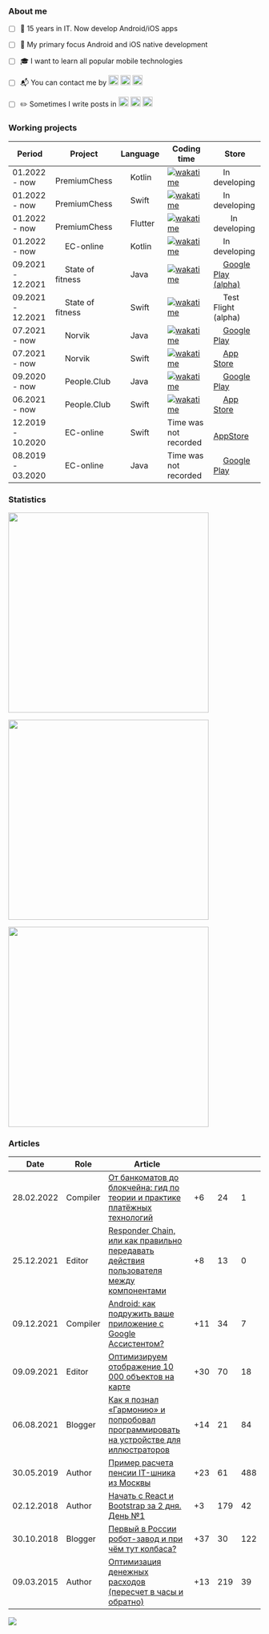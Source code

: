 ### About me
- [ ] 🌱 15 years in IT. Now develop Android/iOS apps
- [ ] 🎯 My primary focus Android and iOS native development
- [ ] 🎓 I want to learn all popular mobile technologies
- [ ] 📬 You can contact me by [<img width="20px" src="https://raw.githubusercontent.com/mobilase/mobilase/main/icons/telegram.png">](https://t.me/mobilase)
[<img width="20px" src="https://raw.githubusercontent.com/mobilase/mobilase/main/icons/vk.png">](https://vk.com/mobilase)
[<img width="20px" src="https://raw.githubusercontent.com/mobilase/mobilase/main/icons/email.png">](mailto:lavrov-sergey@yandex.ru)
- [ ] ✏️ Sometimes I write posts in
[<img width="20px" src="https://raw.githubusercontent.com/mobilase/mobilase/main/icons/habr.png">](https://habr.com/ru/users/lavs/posts/)
[<img width="20px" src="https://raw.githubusercontent.com/mobilase/mobilase/main/icons/fb.png">](https://facebook.com/mobilase)
[<img width="20px" src="https://raw.githubusercontent.com/mobilase/mobilase/main/icons/instagram.png">](https://www.instagram.com/mobilase)


### Working projects
| Period | Project | Language | Coding time | Store |
| --- | --- | --- | --- | --- |
| 01.2022 - now | <img src='https://raw.githubusercontent.com/mobilase/mobilase/main/icons/premium-chess.png' width="15"> PremiumChess | <img src='https://cdn.jsdelivr.net/gh/devicons/devicon/icons/kotlin/kotlin-original.svg' width="15"> Kotlin | [![wakatime](https://wakatime.com/badge/user/1e9e88d1-e4fc-4374-a0f0-7acbdf9d8448/project/045e7763-4d74-4031-915e-ebf0ea6b46d7.svg)](https://wakatime.com/@mobilase?rank=mobilase) | <img src='https://cdn.jsdelivr.net/gh/devicons/devicon/icons/android/android-original.svg' width="15"> In developing |
| 01.2022 - now | <img src='https://raw.githubusercontent.com/mobilase/mobilase/main/icons/premium-chess.png' width="15"> PremiumChess | <img src='https://cdn.jsdelivr.net/gh/devicons/devicon/icons/swift/swift-original.svg' width="15"> Swift | [![wakatime](https://wakatime.com/badge/user/1e9e88d1-e4fc-4374-a0f0-7acbdf9d8448/project/a7349816-3171-4c20-b957-70e3b6275e83.svg)](https://wakatime.com/@mobilase?rank=mobilase) | <img src='https://cdn.jsdelivr.net/gh/devicons/devicon/icons/apple/apple-original.svg' width="15"> In developing |
| 01.2022 - now | <img src='https://raw.githubusercontent.com/mobilase/mobilase/main/icons/premium-chess.png' width="15"> PremiumChess | <img src='https://cdn.jsdelivr.net/gh/devicons/devicon/icons/flutter/flutter-original.svg' width="15"> Flutter | [![wakatime](https://wakatime.com/badge/user/1e9e88d1-e4fc-4374-a0f0-7acbdf9d8448/project/ccfbe3c5-b4c3-49df-a777-5127dc738651.svg)](https://wakatime.com/@mobilase?rank=mobilase) | <img src='https://cdn.jsdelivr.net/gh/devicons/devicon/icons/android/android-original.svg' width="15"><img src='https://cdn.jsdelivr.net/gh/devicons/devicon/icons/apple/apple-original.svg' width="15"> In developing |
| 01.2022 - now | <img src='https://raw.githubusercontent.com/mobilase/mobilase/main/icons/ec-online.webp' width="15"> EC-online | <img src='https://cdn.jsdelivr.net/gh/devicons/devicon/icons/kotlin/kotlin-original.svg' width="15"> Kotlin | [![wakatime](https://wakatime.com/badge/user/1e9e88d1-e4fc-4374-a0f0-7acbdf9d8448/project/93cd9e07-3583-4cb1-a112-41b9a5136212.svg)](https://wakatime.com/@mobilase?rank=mobilase) | <img src='https://cdn.jsdelivr.net/gh/devicons/devicon/icons/android/android-original.svg' width="15">  In developing |
| 09.2021 - 12.2021 | <img src='https://raw.githubusercontent.com/mobilase/mobilase/main/icons/state-of-fitness.webp' width="15"> State of fitness | <img src='https://cdn.jsdelivr.net/gh/devicons/devicon/icons/java/java-original.svg' width="15"> Java | [![wakatime](https://wakatime.com/badge/user/1e9e88d1-e4fc-4374-a0f0-7acbdf9d8448/project/196c39ef-5f27-4d1c-865b-bc44243d7729.svg)](https://wakatime.com/@mobilase?rank=mobilase) | <img src='https://cdn.jsdelivr.net/gh/devicons/devicon/icons/android/android-original.svg' width="15"> [Google Play (alpha)](https://play.google.com/store/apps/details?id=ru.statefitness) |
| 09.2021 - 12.2021 | <img src='https://raw.githubusercontent.com/mobilase/mobilase/main/icons/state-of-fitness.webp' width="15"> State of fitness | <img src='https://cdn.jsdelivr.net/gh/devicons/devicon/icons/swift/swift-original.svg' width="15"> Swift | [![wakatime](https://wakatime.com/badge/user/1e9e88d1-e4fc-4374-a0f0-7acbdf9d8448/project/6290621b-ece2-4946-82d6-85749c2eded7.svg)](https://wakatime.com/@mobilase?rank=mobilase) | <img src='https://cdn.jsdelivr.net/gh/devicons/devicon/icons/apple/apple-original.svg' width="15"> Test Flight (alpha) |
| 07.2021 - now | <img src='https://raw.githubusercontent.com/mobilase/mobilase/main/icons/norvik.webp' width="15"> Norvik | <img src='https://cdn.jsdelivr.net/gh/devicons/devicon/icons/java/java-original.svg' width="15"> Java | [![wakatime](https://wakatime.com/badge/user/1e9e88d1-e4fc-4374-a0f0-7acbdf9d8448/project/9cd0b519-ba31-44da-87ca-dd5e6e0f627a.svg)](https://wakatime.com/@mobilase?rank=mobilase) | <img src='https://cdn.jsdelivr.net/gh/devicons/devicon/icons/android/android-original.svg' width="15"> [Google Play](https://play.google.com/store/apps/details?id=ru.vtkbank.android) |
| 07.2021 - now | <img src='https://raw.githubusercontent.com/mobilase/mobilase/main/icons/norvik.webp' width="15"> Norvik | <img src='https://cdn.jsdelivr.net/gh/devicons/devicon/icons/swift/swift-original.svg' width="15"> Swift | [![wakatime](https://wakatime.com/badge/user/1e9e88d1-e4fc-4374-a0f0-7acbdf9d8448/project/4013e659-9443-428e-adc7-4e9411ff7850.svg)](https://wakatime.com/@mobilase?rank=mobilase) | <img src='https://cdn.jsdelivr.net/gh/devicons/devicon/icons/apple/apple-original.svg' width="15"> [App Store](https://apps.apple.com/ru/app/vatkabank/id725965182) |
| 09.2020 - now | <img src='https://raw.githubusercontent.com/mobilase/mobilase/main/icons/people.club.webp' width="15"> People.Club | <img src='https://cdn.jsdelivr.net/gh/devicons/devicon/icons/java/java-original.svg' width="15"> Java | [![wakatime](https://wakatime.com/badge/user/1e9e88d1-e4fc-4374-a0f0-7acbdf9d8448/project/a3e997d6-2fd1-4f4d-80ff-702be275efa2.svg)](https://wakatime.com/@mobilase?rank=mobilase) | <img src='https://cdn.jsdelivr.net/gh/devicons/devicon/icons/android/android-original.svg' width="15"> [Google Play](https://play.google.com/store/apps/details?id=club.people.fitness) |
| 06.2021 - now | <img src='https://raw.githubusercontent.com/mobilase/mobilase/main/icons/people.club.webp' width="15"> People.Club | <img src='https://cdn.jsdelivr.net/gh/devicons/devicon/icons/swift/swift-original.svg' width="15"> Swift | [![wakatime](https://wakatime.com/badge/user/1e9e88d1-e4fc-4374-a0f0-7acbdf9d8448/project/f366ccac-89b1-40b7-a3b2-691e45f7afc4.svg)](https://wakatime.com/@mobilase?rank=mobilase) | <img src='https://cdn.jsdelivr.net/gh/devicons/devicon/icons/apple/apple-original.svg' width="15"> [App Store](https://apps.apple.com/us/app/people-club/id1538601319)|
| 12.2019 - 10.2020 | <img src='https://raw.githubusercontent.com/mobilase/mobilase/main/icons/ec-online.webp' width="15"> EC-online | <img src='https://cdn.jsdelivr.net/gh/devicons/devicon/icons/swift/swift-original.svg' width="15"> Swift | Time was not recorded | <img src='https://cdn.jsdelivr.net/gh/devicons/devicon/icons/apple/apple-original.svg' width="15"> [AppStore](https://apps.apple.com/ru/app/ec-online/id1533037181) |
| 08.2019 - 03.2020 | <img src='https://raw.githubusercontent.com/mobilase/mobilase/main/icons/ec-online.webp' width="15"> EC-online | <img src='https://cdn.jsdelivr.net/gh/devicons/devicon/icons/java/java-original.svg' width="15"> Java | Time was not recorded | <img src='https://cdn.jsdelivr.net/gh/devicons/devicon/icons/android/android-original.svg' width="15"> [Google Play](https://play.google.com/store/apps/details?id=ru.electric.ec.online) |
### Statistics
[<img src="https://github-readme-stats.vercel.app/api/top-langs/?username=mobilase&langs_count=10&layout=compact&count_private=true&hide_title=true&exclude_repo=HellCat,SnakeShift,tceh-android,start-android,javarush-android" width="400"/>](https://github-readme-stats.vercel.app/api/top-langs/?username=mobilase&langs_count=10&layout=compact&count_private=true&hide_title=true&exclude_repo=HellCat,SnakeShift,tceh-android,start-android,javarush-android)

[<img src="https://github-readme-stats.vercel.app/api?username=mobilase&count_private=true&hide_title=true&show_icons=true" width="400"/>](https://github-readme-stats.vercel.app/api?username=mobilase&count_private=true&hide_title=true&show_icons=true)

[<img src="https://github-readme-streak-stats.herokuapp.com/?user=mobilase" width="400"/>](https://github-readme-streak-stats.herokuapp.com/?user=mobilase)

### Articles
| Date | Role | Article | <img src='https://raw.githubusercontent.com/mobilase/mobilase/main/icons/like.png' width="15"> | <img src='https://raw.githubusercontent.com/mobilase/mobilase/main/icons/bookmark.png' width="15"> | <img src='https://raw.githubusercontent.com/mobilase/mobilase/main/icons/chat.png' width="15"> |
| --- | --- | --- | --- | --- | --- |
| 28.02.2022 | Сompiler | [От банкоматов до блокчейна: гид по теории и практике платёжных технологий](https://habr.com/ru/article/653805/) | +6 | 24 | 1 |
| 25.12.2021 | Editor | [Responder Chain, или как правильно передавать действия пользователя между компонентами](https://habr.com/ru/company/psb/blog/597759/) | +8 | 13 | 0 |
| 09.12.2021 | Сompiler | [Android: как подружить ваше приложение с Google Ассистентом?](https://habr.com/ru/company/psb/blog/594573/) | +11 | 34 | 7 |
| 09.09.2021 | Editor | [Оптимизируем отображение 10 000 объектов на карте](https://habr.com/ru/company/cian/blog/576732/) | +30 | 70 | 18 |
| 06.08.2021 | Blogger | [Как я познал «Гармонию» и попробовал программировать на устройстве для иллюстраторов](https://habr.com/ru/article/571588/) | +14 | 21 | 84 |
| 30.05.2019 | Author | [Пример расчета пенсии IT-шника из Москвы](https://habr.com/ru/post/454178/) | +23 | 61 | 488 |
| 02.12.2018 | Author | [Начать с React и Bootstrap за 2 дня. День №1](https://habr.com/ru/post/431826/) | +3 | 179 | 42 |
| 30.10.2018 | Blogger | [Первый в России робот-завод и при чём тут колбаса?](https://habr.com/ru/post/428167/) | +37 | 30 | 122 |
| 09.03.2015 | Author | [Оптимизация денежных расходов (пересчет в часы и обратно)](https://habr.com/ru/post/252543/) | +13 | 219 | 39 |

[![](https://visitor-badge.glitch.me/badge?page_id=itlavs)](#)
